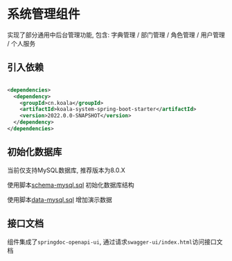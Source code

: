 # 系统管理组件

实现了部分通用中后台管理功能, 包含: 字典管理 / 部门管理 / 角色管理 / 用户管理 / 个人服务

## 引入依赖

```xml

<dependencies>
  <dependency>
    <groupId>cn.koala</groupId>
    <artifactId>koala-system-spring-boot-starter</artifactId>
    <version>2022.0.0-SNAPSHOT</version>
  </dependency>
</dependencies>
```

## 初始化数据库

当前仅支持MySQL数据库, 推荐版本为8.0.X

使用脚本[schema-mysql.sql](https://github.com/koala-projects/koala/blob/main/koala-domains/koala-system/src/main/resources/schema-mysql.sql)
初始化数据库结构

使用脚本[data-mysql.sql](https://github.com/koala-projects/koala/blob/main/koala-domains/koala-system/src/main/resources/data-mysql.sql)
增加演示数据

## 接口文档

组件集成了`springdoc-openapi-ui`, 通过请求`swagger-ui/index.html`访问接口文档
